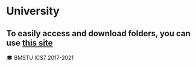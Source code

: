 # University
## To easily access and download folders, you can use [this site](https://tekcellat.github.io/)

🎓 BMSTU ICS7 2017-2021
